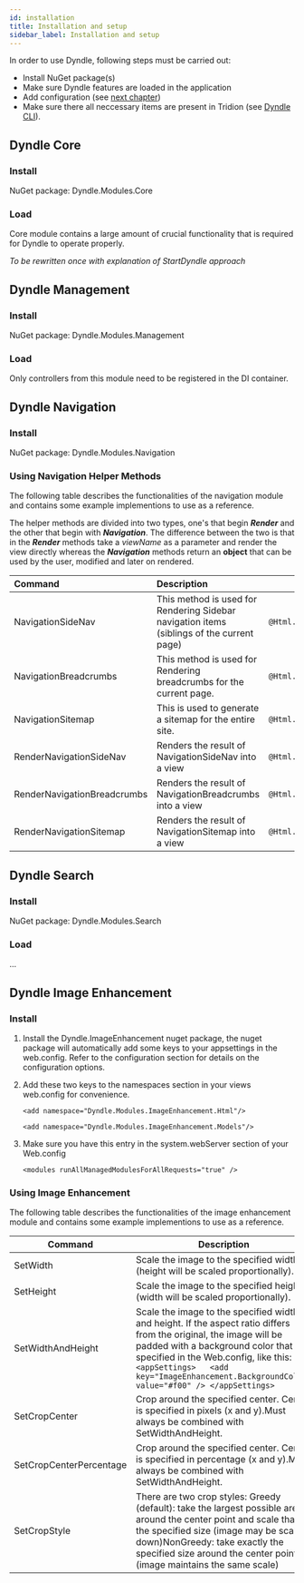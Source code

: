 ```yaml
---
id: installation
title: Installation and setup
sidebar_label: Installation and setup
---
```


In order to use Dyndle, following steps must be carried out:

- Install NuGet package(s)
- Make sure Dyndle features are loaded in the application
- Add configuration (see [next chapter](configuration))
- Make sure there all neccessary items are present in Tridion (see [Dyndle CLI](cli)).

## Dyndle Core

### Install

NuGet package: Dyndle.Modules.Core

### Load

Core module contains a large amount of crucial functionality that is required for Dyndle to operate properly.

_To be rewritten once with explanation of StartDyndle approach_

## Dyndle Management

### Install

NuGet package: Dyndle.Modules.Management

### Load

Only controllers from this module need to be registered in the DI container.

## Dyndle Navigation

### Install

NuGet package: Dyndle.Modules.Navigation

### Using Navigation Helper Methods

The following table describes the functionalities of the navigation module and contains some example implementions to use as a reference. 

The helper methods are divided into two types, one's that begin ***Render*** and the other that begin with ***Navigation***. The difference between the two is that in the ***Render*** methods take a *viewName* as a parameter and render the view directly whereas the ***Navigation*** methods return an **object** that can be used by the user, modified and later on rendered.

| Command                     | Description                                                  | Example                                             |
| :-------------------------- | :----------------------------------------------------------- | --------------------------------------------------- |
| NavigationSideNav           | This method is used for Rendering Sidebar navigation items (siblings of the current page) | `@Html.NavigationSideNav();`                        |
| NavigationBreadcrumbs       | This method is used for Rendering breadcrumbs for the current page. | `@Html.NavigationBreadcrumbs();`                    |
| NavigationSitemap           | This is used to generate a sitemap for the entire site.      | `@Html.NavigationSitemap();`                        |
| RenderNavigationSideNav     | Renders the result of NavigationSideNav into a view          | `@Html.RenderNavigationSideNav("Sidebar");`         |
| RenderNavigationBreadcrumbs | Renders the result of NavigationBreadcrumbs into a view      | `@Html.RenderNavigationBreadcrumbs("Breadcrumbs");` |
| RenderNavigationSitemap     | Renders the result of NavigationSitemap into a view          | `@Html.RenderNavigationSitemap("Sitemap");`         |

## Dyndle Search

### Install

NuGet package: Dyndle.Modules.Search

### Load

...

## Dyndle Image Enhancement

### Install

1. Install the Dyndle.ImageEnhancement nuget package, the nuget package will automatically add some keys to your appsettings in the web.config. Refer to the configuration section for details on the configuration options.

2. Add these two keys to the namespaces section in your views web.config for convenience.

   `<add namespace="Dyndle.Modules.ImageEnhancement.Html"/>`

   `<add namespace="Dyndle.Modules.ImageEnhancement.Models"/>`

3. Make sure you have this entry in the system.webServer section of your Web.config

   `<modules runAllManagedModulesForAllRequests="true" />`

   

### Using Image Enhancement

The following table describes the functionalities of the image enhancement module and contains some example implementions to use as a reference.

| Command                 | Description                                                  | Example                                                      |
| ----------------------- | ------------------------------------------------------------ | ------------------------------------------------------------ |
| SetWidth                | Scale the image to the specified width (height will be scaled proportionally). | `<img src="@Model.Multimedia.Url.SetWidth(200)" />`          |
| SetHeight               | Scale the image to the specified height (width will be scaled proportionally). | `<img src="@Model.Multimedia.Url.SetHeight(200)" />`         |
| SetWidthAndHeight       | Scale the image to the specified width and height. If the aspect ratio differs from the original, the image will be padded with a background color that is specified in the Web.config, like this: `<appSettings>   <add key="ImageEnhancement.BackgroundColor" value="#f00" /> </appSettings>` | `<img src="@Model.Multimedia.Url.SetWidthAndHeight(300, 200)" />` |
| SetCropCenter           | Crop around the specified center. Center is specified in pixels (x and y).Must always be combined with SetWidthAndHeight. | `<img src="@Model.Multimedia.Url.SetWidthAndHeight(200, 200).SetCropCenter(110,100)" />` |
| SetCropCenterPercentage | Crop around the specified center. Center is specified in percentage (x and y).Must always be combined with SetWidthAndHeight. | `<img src="@Model.Multimedia.Url.SetWidthAndHeight(200, 200).SetCropCenterPercentage(75,50)" />` |
| SetCropStyle            | There are two crop styles: Greedy (default): take the largest possible area around the center point and scale that to the specified size (image may be scaled down)NonGreedy: take exactly the specified size around the center point (image maintains the same scale) | `<img src="@Model.Image.Multimedia.Url.SetWidthAndHeight(300, 200).SetCropCenterPercentage(75,50).SetCropStyle(CropStyle.NonGreedy)" />` |